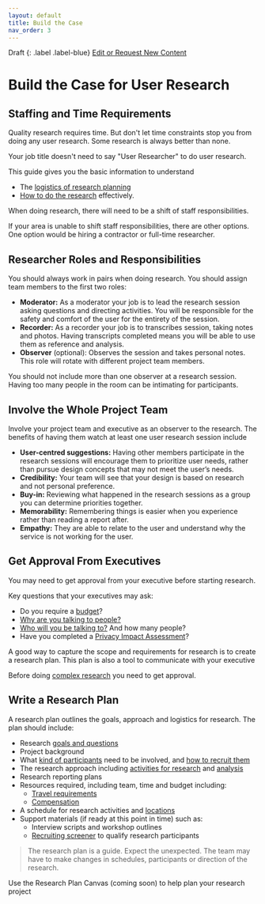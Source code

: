 ```yaml
---
layout: default
title: Build the Case
nav_order: 3
---
```


Draft
{: .label .label-blue}
[Edit or Request New Content](https://github.com/bcgov/user-research-guide/issues/new/choose)

# Build the Case for User Research

## Staffing and Time Requirements
Quality research requires time. But don't let time constraints stop you from doing any user research. Some research is always better than none.

Your job title doesn't need to say "User Researcher" to do user research.

This guide gives you the basic information to understand
- The [logistics of research planning](https://bcgov.github.io/user-research-guide/planning-research/)
- [How to do the research](https://bcgov.github.io/user-research-guide/conduct-research.html) effectively.

When doing research, there will need to be a shift of staff responsibilities.

If your area is unable to shift staff responsibilities, there are other options. One option would be hiring a contractor or full-time researcher.


## Researcher Roles and Responsibilities
You should always work in pairs when doing research. You should assign team members to the first two roles:

- **Moderator:** As a moderator your job is to lead the research session asking questions and directing activities. You will be responsible for the safety and comfort of the user for the entirety of the session.
- **Recorder:** As a recorder your job is to transcribes session, taking notes and photos. Having transcripts completed means you will be able to use them as reference and analysis.
- **Observer** (optional): Observes the session and takes personal notes. This role will rotate with different project team members.

You should not include more than one observer at a research session. Having too many people in the room can be intimating for participants.

## Involve the Whole Project Team
Involve your project team and executive as an observer to the research. The benefits of having them watch at least one user research session include

- **User-centred suggestions:** Having other members participate in the research sessions will encourage them to prioritize user needs, rather than pursue design concepts that may not meet the user’s needs.
- **Credibility:** Your team will see that your design is based on research and not personal preference.
- **Buy-in:** Reviewing what happened in the research sessions as a group you can determine priorities together.
- **Memorability:** Remembering things is easier when you experience rather than reading a report after.
- **Empathy:** They are able to relate to the user and understand why the service is not working for the user.

## Get Approval From Executives
You may need to get approval from your executive before starting research.

Key questions that your executives may ask:

- Do you require a [budget](https://bcgov.github.io/user-research-guide/planning-research/#create-a-budget)?
- [Why are you talking to people?](https://bcgov.github.io/user-research-guide/understand-user-research.html#why-is-user-research-important)
- [Who will you be talking to?](https://bcgov.github.io/user-research-guide/planning-research/#identify-the-right-participants) And how many people?
- Have you completed a [Privacy Impact Assessment](https://bcgov.github.io/user-research-guide/planning-research/pia.html)?

A good way to capture the scope and requirements for research is to create a research plan. This plan is also a tool to communicate with your executive

Before doing [complex research](https://bcgov.github.io/user-research-guide/ethics.html#complex-research-activities) you need to get approval.

## Write a Research Plan
A research plan outlines the goals, approach and logistics for research. The plan should include:

- Research [goals and questions](https://bcgov.github.io/user-research-guide/define-goals.html)
- Project background
- What [kind of participants](https://bcgov.github.io/user-research-guide/planning-research/#identify-the-right-participants) need to be involved, and [how to recruit them](https://bcgov.github.io/user-research-guide/find-participants.html)
- The research approach including [activities for research](https://bcgov.github.io/user-research-guide/activities/) and [analysis](https://bcgov.github.io/user-research-guide/analysis.html)
- Research reporting plans
- Resources required, including team, time and budget including:
  - [Travel requirements](https://bcgov.github.io/user-research-guide/planning-research/travel.html)
  - [Compensation](https://bcgov.github.io/user-research-guide/planning-research/compensation.html)
- A schedule for research activities and [locations](https://bcgov.github.io/user-research-guide/planning-research/travel.html)
- Support materials (if ready at this point in time) such as:
  - Interview scripts and workshop outlines
  - [Recruiting screener](https://bcgov.github.io/user-research-guide/find-participants.html#screen-participants) to qualify research participants

> The research plan is a guide. Expect the unexpected. The team may have to make changes in schedules, participants or direction of the research.

Use the Research Plan Canvas (coming soon) to help plan your research project
